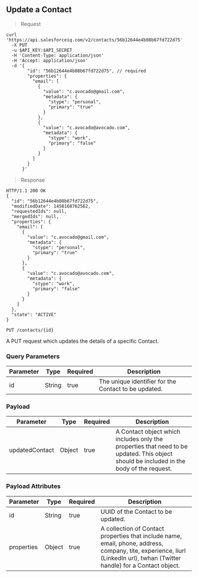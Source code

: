 ## Update a Contact

> Request

```shell
curl 'https://api.salesforceiq.com/v2/contacts/56b12644e4b08b67fd722d75'
  -X PUT
  -u $API_KEY:$API_SECRET
  -H 'Content-Type: application/json'
  -H 'Accept: application/json'
  -d '{
        "id": "56b12644e4b08b67fd722d75", // required
        "properties": {
          "email": [
            {
              "value": "c.avocado@gmail.com",
              "metadata": {
                "stype": "personal",
                "primary": "true"
              }
            },
            {
              "value": "c.avocado@avocado.com",
              "metadata": {
                "stype": "work",
                "primary": "false"
              }
            }
          ]
        }
      }'
```

> Response

```shell
HTTP/1.1 200 OK
{
  "id": "56b12644e4b08b67fd722d75",
  "modifiedDate": 1458168762562,
  "requestedIds": null,
  "mergedIds": null,
  "properties": {
    "email": [
      {
        "value": "c.avocado@gmail.com",
        "metadata": {
          "stype": "personal",
          "primary": "true"
        }
      },
      {
        "value": "c.avocado@avocado.com",
        "metadata": {
          "stype": "work",
          "primary": "false"
        }
      }
    ]
  },
  "state": "ACTIVE"
}
```
`PUT /contacts/{id}`

A PUT request which updates the details of a specific Contact.

### Query Parameters
Parameter | Type | Required | Description
--------- | ---- | -------- | -----------
id | String | true | The unique identifier for the Contact to be updated.

### Payload
Parameter | Type | Required | Description
--------- | ---- | -------- | -----------
updatedContact | Object | true | A Contact object which includes only the properties that need to be updated. This object should be included in the body of the request.

### Payload Attributes
Parameter | Type | Required | Description
--------- | ---- | -------- | -----------
id | String | true | UUID of the Contact to be updated.
properties | Object | true | A collection of Contact properties that include name, email, phone, address, company, tite, experience, liurl (LinkedIn url), twhan (Twitter handle) for a Contact object.
